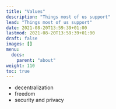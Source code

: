 ```yaml
---
title: "Values"
description: "Things most of us support"
lead: "Things most of us support"
date: 2021-08-20T13:59:39+01:00
lastmod: 2021-08-20T13:59:39+01:00
draft: false
images: []
menu:
  docs:
    parent: "about"
weight: 110
toc: true
---
```


- decentralization
- freedom
- security and privacy




